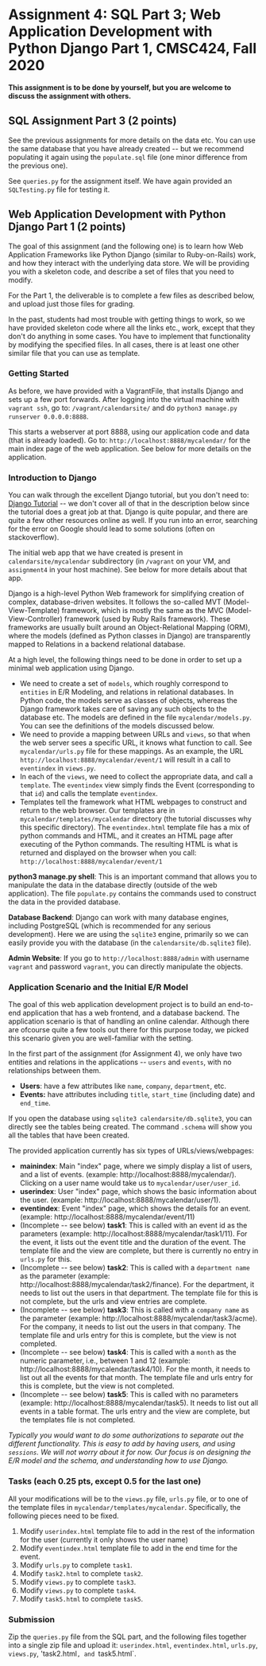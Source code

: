 # Assignment 4: SQL Part 3; Web Application Development with Python Django Part 1, CMSC424, Fall 2020

**This assignment is to be done by yourself, but you are welcome to discuss the assignment with others.**


## SQL Assignment Part 3 (2 points)

See the previous assignments for more details on the data etc. You can use the same database that you have already created -- but we recommend populating it again using the `populate.sql` file (one minor difference from the previous one).


See `queries.py` for the assignment itself. We have again provided an `SQLTesting.py` file for testing it.


## Web Application Development with Python Django Part 1 (2 points)

The goal of this assignment (and the following one) is to learn how Web Application Frameworks like Python Django (similar to Ruby-on-Rails) work, and
how they interact with the underlying data store. We will be providing you with a skeleton code, and describe a set of files that you need to modify. 

For the Part 1, the deliverable is to complete a few files as described below, and upload just those files for grading. 

In the past, students had most trouble with getting things to work, so we have provided skeleton code where all the links etc., work, except that they don't do anything in some cases. You have to implement that functionality by modifying the specified files. In all cases, there is at least one other similar file that you can use as template. 

### Getting Started
As before, we have provided with a VagrantFile, that installs Django and sets up a few port forwards. 
After logging into the virtual machine with `vagrant ssh`, go to: `/vagrant/calendarsite/` and do `python3 manage.py runserver 0.0.0.0:8888`.

This starts a webserver at port 8888, using our application code and data (that is already loaded). Go to: `http://localhost:8888/mycalendar/` for 
the main index page of the web application. See below for more details on the application.

### Introduction to Django
You can walk through the excellent Django tutorial, but you don't need to: [Django Tutorial](https://docs.djangoproject.com/en/3.0/intro/tutorial01/) -- we don't cover all of that in the description below since the tutorial does a great job at that. Django is quite popular, and there are quite a few other resources online as well. If you run into an error, searching for the error on Google should lead to some solutions (often on stackoverflow).

The initial web app that we have created is present in `calendarsite/mycalendar` subdirectory (in `/vagrant` on your VM, and `assignment4` in your host machine).
See below for more details about that app.

Django is a high-level Python Web framework for simplifying creation of complex, database-driven websites. It follows the so-called MVT (Model-View-Template) framework, which is mostly the same as the MVC (Model-View-Controller) framework (used by Ruby Rails framework). These frameworks are usually built around an Object-Relational Mapping (ORM), where the models (defined as Python classes in Django) are transparently mapped to Relations in a backend relational database. 

At a high level, the following things need to be done in order to set up a minimal web application using Django.
* We need to create a set of `models`, which roughly correspond to `entities` in E/R Modeling, and relations in relational databases. In Python code, the models serve as classes of objects, whereas the Django framework takes care of saving any such objects to the database etc. The models are defined in the file `mycalendar/models.py`. You can see the definitions of the models discussed below.
* We need to provide a mapping between URLs and `views`, so that when the web server sees a specific URL, it knows what function to call. See `mycalendar/urls.py` file for these mappings. As an example, the URL `http://localhost:8888/mycalendar/event/1` will result in a call to `eventindex` in `views.py`.
* In each of the `views`, we need to collect the appropriate data, and call a `template`. The `eventindex` view simply finds the Event (corresponding to that `id`) and calls the template `eventindex`.
* Templates tell the framework what HTML webpages to construct and return to the web browser. Our templates are in `mycalendar/templates/mycalendar` directory (the tutorial discusses why this specific directory). The `eventindex.html` template file has a mix of python commands and HTML, and it creates an HTML page after executing of the Python commands. The resulting HTML is what is returned and displayed on the browser when you call: `http://localhost:8888/mycalendar/event/1`

**python3 manage.py shell**: This is an important command that allows you to manipulate the data in the database directly (outside of the web application). The file `populate.py` contains the commands used to construct the data in the provided database.

**Database Backend**: Django can work with many database engines, including PostgreSQL (which is recommended for any serious development). Here we are using the `sqlite3` engine, primarily so we can easily provide you with the database (in the `calendarsite/db.sqlite3` file).

**Admin Website**: If you go to `http://localhost:8888/admin` with username `vagrant` and password `vagrant`, you can directly manipulate the objects.

### Application Scenario and the Initial E/R Model
The goal of this web application development project is to build an end-to-end application that has a web frontend, and a database backend.  The application scenario is that of handling an online calendar. Although there are ofcourse quite a few tools out there for this purpose today, we picked this scenario given you are well-familiar with the setting.


In the first part of the assignment (for Assignment 4), we only have two entities and relations in the applications -- `users` and `events`, with no relationships between them.
- **Users**: have a few attributes like `name`, `company`, `department`, etc.
- **Events:**  have attributes including `title`, `start_time` (including date) and `end_time`.

If you open the database using `sqlite3 calendarsite/db.sqlite3`, you can directly see the tables being created. The command `.schema` will show you all the tables that have been created.

The provided application currently has six types of URLs/views/webpages: 
- **mainindex**: Main "index" page, where we simply display a list of users, and a list of events. (example: http://localhost:8888/mycalendar/). Clicking on a user name would take us to `mycalendar/user/user_id`.
- **userindex**: User "index" page, which shows the basic information about the user. (example: http://localhost:8888/mycalendar/user/1). 
- **eventindex**: Event "index" page, which shows the details for an event. (example: http://localhost:8888/mycalendar/event/11)
- (Incomplete -- see below) **task1**: This is called with an event id as the parameters (example: http://localhost:8888/mycalendar/task1/11). For the event, it lists out the event title and the duration of the event. The template file and the view are complete, but there
is currently no entry in `urls.py` for this.
- (Incomplete -- see below) **task2**: This is called with a `department name` as the parameter (example: http://localhost:8888/mycalendar/task2/finance). For the department, it needs to list out the users in that department. The template file for this is not complete, but
the urls and view entries are complete.
- (Incomplete -- see below) **task3**: This is called with a `company name` as the parameter (example: http://localhost:8888/mycalendar/task3/acme). For the company, it needs to list out the users in that company. The template file and urls entry for this is complete, but the view is not completed.
- (Incomplete -- see below) **task4**: This is called with a `month` as the numeric parameter, i.e., between 1 and 12 (example: http://localhost:8888/mycalendar/task4/10). For the month, it needs to list out all the events for that month. The template file and urls entry for this is complete, but the view is not completed.
- (Incomplete -- see below) **task5**: This is called with no parameters (example: http://localhost:8888/mycalendar/task5). It needs to list out all events in a table format. The urls entry and the view are complete, but the templates file is not completed.

*Typically you would want to do some authorizations to separate out the different functionality. This is easy to add by having users, and using `sessions`. We will not worry about it for now. Our focus is on designing the E/R model and the schema, and understanding how to use Django.*

### Tasks (each 0.25 pts, except 0.5 for the last one)

All your modifications will be to the `views.py` file, `urls.py` file, or to one of the template files in `mycalendar/templates/mycalendar`. Specifically, the following
pieces need to be fixed. 


1. Modify `userindex.html` template file to add in the rest of the information for the user (currently it only shows the user name)
1. Modify `eventindex.html` template file to add in the end time for the event.
1. Modify `urls.py` to complete `task1`.
1. Modify `task2.html` to complete `task2`.
1. Modify `views.py` to complete `task3`.
1. Modify `views.py` to complete `task4`.
1. Modify `task5.html` to complete `task5`.


### Submission
Zip the `queries.py` file from the SQL part, and the following files together into a single zip file and upload it: `userindex.html`, `eventindex.html`, `urls.py`, `views.py`, 'task2.html`, and `task5.html`.
